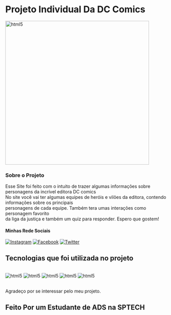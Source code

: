 

# Projeto Individual Da DC Comics

<img aling="center" alt="html5" src="https://upload.wikimedia.org/wikipedia/commons/thumb/3/3d/DC_Comics_logo.svg/1024px-DC_Comics_logo.svg.png" width="450px">
<div>
  <h3> Sobre o Projeto </h3>
  Esse Site foi feito com o intuito de trazer algumas informações sobre personagens da incrível editora DC comics<br>
  No site você vai ter algumas equipes de heróis e vilões da editora, contendo informações sobre os principais<br>
  personagens de cada equipe. Também tera umas interações como personagem favorito<br>
  da liga da justiça e também um quiz para responder.
  Espero que gostem!
</div>


#### Minhas Rede Sociais

[![Instagram](https://img.shields.io/badge/Instagram-E4405F?style=for-the-badge&logo=instagram&logoColor=white)](https://www.instagram.com/bryansilvaszm/)
[![Facebook](https://img.shields.io/badge/Facebook-1877F2?style=for-the-badge&logo=facebook&logoColor=white)](https://www.facebook.com/bryan.liares)
[![Twitter](https://img.shields.io/badge/Twitter-1DA1F2?style=for-the-badge&logo=twitter&logoColor=white)](https://twitter.com/Bryansilvaah)


## Tecnologias que foi utilizada no projeto

<div style="display: incline_block"><br/>
    <img aling="center" alt="html5" src="https://img.shields.io/badge/HTML-239120?style=for-the-badge&logo=html5&logoColor=white">
    <img aling="center" alt="html5" src="https://img.shields.io/badge/CSS-239120?&style=for-the-badge&logo=css3&logoColor=white">
    <img aling="center" alt="html5" src="https://img.shields.io/badge/JavaScript-323330?style=for-the-badge&logo=javascript&logoColor=F7DF1E">
    <img aling="center" alt="html5" src="https://img.shields.io/badge/Node.js-43853D?style=for-the-badge&logo=node.js&logoColor=white">
    <img aling="center" alt="html5" src="https://img.shields.io/badge/MySQL-005C84?style=for-the-badge&logo=mysql&logoColor=white">
   
</div><br/>

Agradeço por se interessar pelo meu projeto.

## Feito Por um Estudante de ADS na SPTECH
